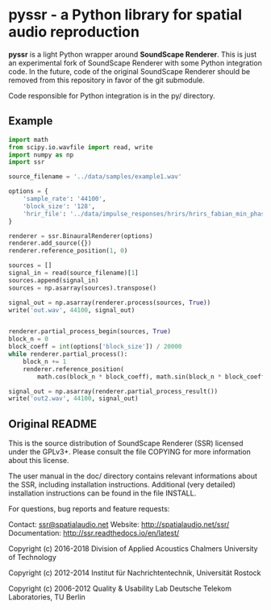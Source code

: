 # pyssr - a Python library for spatial audio reproduction
**pyssr** is a light Python wrapper around **SoundScape Renderer**. This is just an experimental fork of SoundScape Renderer with some Python integration code. In the future, code of the original SoundScape Renderer should be removed from this repository in favor of the git submodule.

Code responsible for Python integration is in the py/ directory.

## Example
```python
import math
from scipy.io.wavfile import read, write
import numpy as np
import ssr

source_filename = '../data/samples/example1.wav'

options = {
    'sample_rate': '44100',
    'block_size': '128',
    'hrir_file': '../data/impulse_responses/hrirs/hrirs_fabian_min_phase_eq.wav'
}

renderer = ssr.BinauralRenderer(options)
renderer.add_source({})
renderer.reference_position(1, 0)

sources = []
signal_in = read(source_filename)[1]
sources.append(signal_in)
sources = np.asarray(sources).transpose()

signal_out = np.asarray(renderer.process(sources, True))
write('out.wav', 44100, signal_out)


renderer.partial_process_begin(sources, True)
block_n = 0
block_coeff = int(options['block_size']) / 20000
while renderer.partial_process():
    block_n += 1
    renderer.reference_position(
        math.cos(block_n * block_coeff), math.sin(block_n * block_coeff))

signal_out = np.asarray(renderer.partial_process_result())
write('out2.wav', 44100, signal_out)
```

## Original README
This is the source distribution of SoundScape Renderer (SSR) licensed under the
GPLv3+. Please consult the file COPYING for more information about this license.

The user manual in the doc/ directory contains relevant informations about the
SSR, including installation instructions. Additional (very detailed)
installation instructions can be found in the file INSTALL.

For questions, bug reports and feature requests:

Contact:       ssr@spatialaudio.net
Website:       http://spatialaudio.net/ssr/
Documentation: http://ssr.readthedocs.io/en/latest/

Copyright (c) 2016-2018 Division of Applied Acoustics
                        Chalmers University of Technology

Copyright (c) 2012-2014 Institut für Nachrichtentechnik, Universität Rostock

Copyright (c) 2006-2012 Quality & Usability Lab
                        Deutsche Telekom Laboratories, TU Berlin

